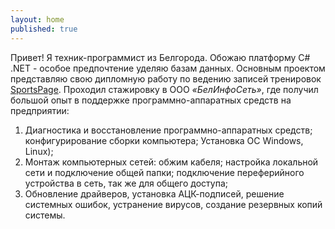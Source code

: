 ```yaml
---
layout: home
published: true
---
```

Привет! Я техник-программист из Белгорода. Обожаю платформу C# .NET - особое предпочтение уделяю базам данных. Основным проектом представляю свою дипломную работу по ведению записей тренировок [SportsPage](http://sportspage.azurewebsites.net/).
 Проходил стажировку в ООО _«БелИнфоСеть»_, где получил большой опыт в поддержке программно-аппаратных средств на предприятии:
1. Диагностика и восстановление программно-аппаратных средств; конфигурирование сборки компьютера; Установка ОС Windows, Linux);
2. Монтаж компьютерных сетей: обжим кабеля; настройка локальной сети и подключение общей папки; подключение переферийного устройства в сеть, так же для общего доступа;
3. Обновление драйверов, установка АЦК-подписей, решение системных ошибок, устранение вирусов, создание резервных копий системы.

